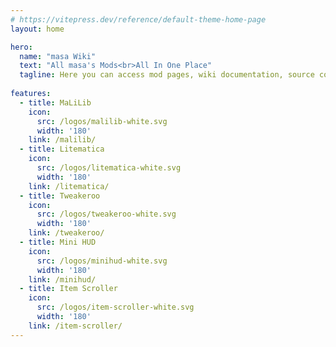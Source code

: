 ```yaml
---
# https://vitepress.dev/reference/default-theme-home-page
layout: home

hero:
  name: "masa Wiki"
  text: "All masa's Mods<br>All In One Place"
  tagline: Here you can access mod pages, wiki documentation, source code and more...
  
features:
  - title: MaLiLib
    icon:
      src: /logos/malilib-white.svg
      width: '180'
    link: /malilib/
  - title: Litematica
    icon:
      src: /logos/litematica-white.svg
      width: '180'
    link: /litematica/
  - title: Tweakeroo
    icon:
      src: /logos/tweakeroo-white.svg
      width: '180'
    link: /tweakeroo/
  - title: Mini HUD
    icon:
      src: /logos/minihud-white.svg
      width: '180'
    link: /minihud/
  - title: Item Scroller
    icon:
      src: /logos/item-scroller-white.svg
      width: '180'
    link: /item-scroller/
---
```


<style>
  
body.home a.VPFeature img {
  margin: auto
}

body.home a.VPFeature h2.title {
  margin: auto;
  font-size: 2em;
  text-shadow: rgba(0, 0, 0, 0.19) 0px 10px 20px,
                rgba(0, 0, 0, 0.23) 0px 6px 6px;
}

body.home a.VPFeature[href*="Masa-Wiki"] {
  border-radius: 12px;
  box-shadow: rgba(0, 0, 0, 0.19) 0px 10px 20px,
              rgba(0, 0, 0, 0.23) 0px 6px 6px;
  overflow: hidden;
  transition: all .2s ease-in-out;
  padding-bottom: 16px;
}

body.home a.VPFeature.link[href*="Masa-Wiki"]:hover {
  transform: scale(1.05);
  cursor: pointer;
  border-color: inherit;
}

body.home a.VPFeature.link[href*="malilib"] {
  border: 4px solid var(--vp-c-malilib-soft);
  color: var(--vp-c-malilib-base);
}

body.home a.VPFeature.link[href*="malilib"]:hover {
  border-color: var(--vp-c-malilib-dark);
}

body.home a.VPFeature.link[href*="litematica"] {
  border: 4px solid var(--vp-c-litematica-soft);
  color: var(--vp-c-litematica-base);
}

body.home a.VPFeature.link[href*="litematica"]:hover {
  border-color: var(--vp-c-litematica-dark);
}

body.home a.VPFeature.link[href*="tweakeroo"] {
  border: 4px solid var(--vp-c-tweakeroo-soft);
  color: var(--vp-c-tweakeroo-base);
}

body.home a.VPFeature.link[href*="tweakeroo"]:hover {
  border: 4px solid var(--vp-c-tweakeroo-dark);
}

body.home a.VPFeature.link[href*="minihud"] {
  border: 4px solid var(--vp-c-minihud-soft);
  color: var(--vp-c-minihud-base);
}

body.home a.VPFeature.link[href*="minihud"]:hover {
  border: 4px solid var(--vp-c-minihud-dark);
}

body.home a.VPFeature.link[href*="item-scroller"] {
  border: 4px solid var(--vp-c-itemscroller-soft);
  color: var(--vp-c-itemscroller-base);
}

body.home a.VPFeature.link[href*="iteam-scroller"]:hover {
  border: 4px solid var(--vp-c-itemscroller-dark);
}

</style>

